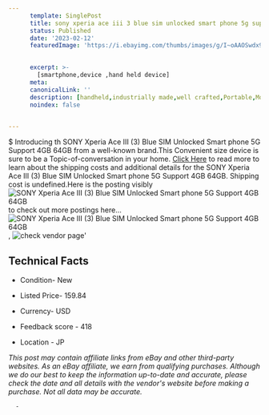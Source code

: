 ```yaml
---
      template: SinglePost
      title: sony xperia ace iii 3 blue sim unlocked smart phone 5g support 4gb 64gb
      status: Published
      date: '2023-02-12'
      featuredImage: 'https://i.ebayimg.com/thumbs/images/g/I~oAAOSwdx9jb1a8/s-l225.jpg'
       

      excerpt: >-
        [smartphone,device ,hand held device]
      meta:
      canonicalLink: ''
      description: [handheld,industrially made,well crafted,Portable,Mobile,Compact,Convenient,Lightweight,Maneuverable,Man-portable,Miniature,Carriable,Hand-held,Light,Holdable,Transportable,Mobile device,Pocket-sized,On-the-go,Wireless,Cordless,Compact size,Convenient size, smartphone,device ,hand held device]
      noindex: false
      

---
```

$
      Introducing th SONY Xperia Ace III (3) Blue SIM Unlocked Smart phone 5G Support 4GB 64GB from a well-known brand.This Convenient size device  is sure to be a Topic-of-conversation in your home. [Click Here](https://www.ebay.com/itm/204150319830?hash=item2f884eaad6%3Ag%3AI%7EoAAOSwdx9jb1a8&mkevt=1&mkcid=1&mkrid=711-53200-19255-0&campid=%253CePNCampaignId%253E&customid=%253CreferenceId%253E&toolid=10049) to read more to learn about the shipping costs and additional details for the SONY Xperia Ace III (3) Blue SIM Unlocked Smart phone 5G Support 4GB 64GB. Shipping cost is undefined.Here is the posting visibly ![SONY Xperia Ace III (3) Blue SIM Unlocked Smart phone 5G Support 4GB 64GB](https://i.ebayimg.com/thumbs/images/g/I~oAAOSwdx9jb1a8/s-l225.jpg) to check out more postings here... ![SONY Xperia Ace III (3) Blue SIM Unlocked Smart phone 5G Support 4GB 64GB](https://i.ebayimg.com/images/g/I~oAAOSwdx9jb1a8/s-l1200.jpg), ![check vendor page](https://origin-galleryplus.ebayimg.com/ws/web/204150319830_2_0_1/225x225.jpg,https://origin-galleryplus.ebayimg.com/ws/web/204150319830_3_0_1/225x225.jpg)'

      

 ## Technical Facts 



     
      

 - Condition- New 


      

 - Listed Price- 159.84 


      

 - Currency- USD 


      

 - Feedback score - 418 


      

 - Location - JP 


      
      

 *_This post may contain affiliate links from eBay and other third-party websites. As an eBay affiliate, we earn from qualifying purchases. Although we do our best to keep the information up-to-date and accurate, please check the date and all details with the vendor's website before making a purchase. Not all data may be accurate._*




      -
